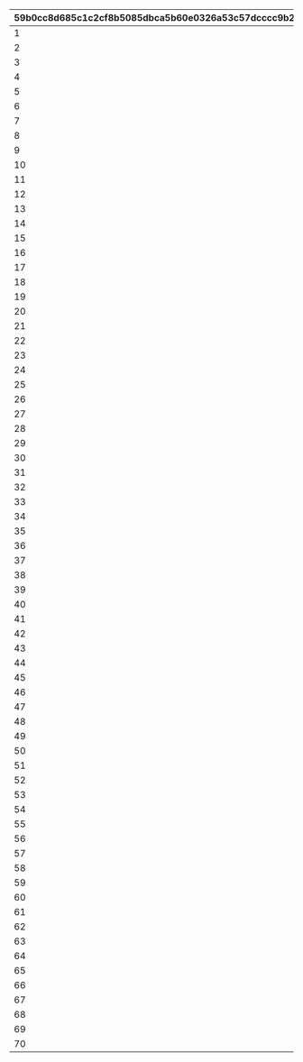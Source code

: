 |59b0cc8d685c1c2cf8b5085dbca5b60e0326a53c57dcccc9b256ac39fcf2ef7a|954bcbf89595577be20f03ab65f47ae4f88557a8689cb5847bf42b6978c7849f|4025fc5b75907273ec2ccae3d07f159f1ff615467a5a87499d213cdff6e0d7d8|9c70fd832ae53abd8541232e974071cb5fae0cbb2cee442da51fe265b1b9e0d2|cac333687250634c82faf762aff6009bd751e226356da47e66f4cfde2749ea98|2f76facbd675d3d49ccef2decbb159226b7a576e889ca90c5cc682675b7eadd6|3def2c47d20d48b1ebb054a72b791b9bc15c8be3662d6c3bbf0b42f00c95b265|19745bfd9cb9e88cfe9eeb5dcad2392e0b9034f9c3e4fcaaf71db629f43549a5|5098e1299f23fca926bcd0ccc17dfc5f8400d189228df5a27898acde3fd5dd9a|3d88184ebb1affc68f6a04601033f1e317b95f5c61a511186696f01f1b9fbabc|
| --- | --- | --- | --- | --- | --- | --- | --- | --- | --- |
|1|0|1|0|10000|90043|30000|12000|10|90001|
|2|0|2|0|10000|90047|30000|24000|20|90002|
|3|0|3|0|10000|90047|30000|24000|20|90002|
|4|0|4|0|10000|90047|30000|24000|20|90002|
|5|0|5|0|10000|90047|30000|24000|20|90002|
|6|0|6|0|10000|90047|30000|24000|20|90002|
|7|0|7|0|10000|90047|30000|24000|20|90002|
|8|0|8|0|10000|90047|30000|24000|20|90002|
|9|0|9|0|10000|90047|30000|24000|20|90002|
|10|0|10|1|10000|90047|30000|24000|20|90002|
|11|90011|11|2|10000|90051|30000|48000|40|90003|
|12|90011|12|3|10000|90051|30000|48000|40|90003|
|13|90011|13|4|10000|90051|30000|48000|40|90003|
|14|90011|14|5|10000|90051|30000|48000|40|90003|
|15|90011|15|6|10000|90051|30000|48000|40|90003|
|16|90011|16|7|10000|90051|30000|48000|40|90003|
|17|90011|17|8|10000|90051|30000|48000|40|90003|
|18|90011|18|9|10000|90051|30000|48000|40|90003|
|19|90011|19|10|10000|90051|30000|48000|40|90003|
|20|90011|20|11|10000|90051|30000|48000|40|90003|
|21|90015|21|12|10000|90055|30000|72000|60|90004|
|22|90015|22|13|10000|90055|30000|72000|60|90004|
|23|90015|23|14|10000|90055|30000|72000|60|90004|
|24|90015|24|15|10000|90055|30000|72000|60|90004|
|25|90015|25|16|10000|90055|30000|72000|60|90004|
|26|90015|26|17|10000|90055|30000|72000|60|90004|
|27|90015|27|18|10000|90055|30000|72000|60|90004|
|28|90015|28|19|10000|90055|30000|72000|60|90004|
|29|90015|29|20|10000|90055|30000|72000|60|90004|
|30|90015|30|21|10000|90055|30000|72000|60|90004|
|31|90015|31|22|10000|90059|30000|96000|80|90005|
|32|90015|32|23|10000|90059|30000|96000|80|90005|
|33|90015|33|24|10000|90059|30000|96000|80|90005|
|34|90015|34|25|10000|90059|30000|96000|80|90005|
|35|90015|35|26|10000|90059|30000|96000|80|90005|
|36|90015|36|27|10000|90059|30000|96000|80|90005|
|37|90015|37|28|10000|90059|30000|96000|80|90005|
|38|90015|38|29|10000|90059|30000|96000|80|90005|
|39|90015|39|30|10000|90059|30000|96000|80|90005|
|40|90015|40|31|10000|90059|30000|96000|80|90005|
|41|90017|41|33|10000|90063|30000|144000|120|90005|
|42|90017|42|35|10000|90063|30000|144000|120|90005|
|43|90017|43|37|10000|90063|30000|144000|120|90005|
|44|90017|44|39|10000|90063|30000|144000|120|90005|
|45|90017|45|41|10000|90063|30000|144000|120|90005|
|46|90017|46|43|10000|90063|30000|144000|120|90005|
|47|90017|47|45|10000|90063|30000|144000|120|90005|
|48|90017|48|47|10000|90063|30000|144000|120|90005|
|49|90017|49|49|10000|90063|30000|144000|120|90005|
|50|90017|50|51|10000|90063|30000|144000|120|90005|
|51|90019|51|53|10000|90067|30000|180000|150|90006|
|52|90019|52|55|10000|90067|30000|180000|150|90006|
|53|90019|53|57|10000|90067|30000|180000|150|90006|
|54|90019|54|59|10000|90067|30000|180000|150|90006|
|55|90019|55|61|10000|90067|30000|180000|150|90006|
|56|90019|56|63|10000|90067|30000|180000|150|90006|
|57|90019|57|65|10000|90067|30000|180000|150|90006|
|58|90019|58|67|10000|90067|30000|180000|150|90006|
|59|90019|59|69|10000|90067|30000|180000|150|90006|
|60|90019|60|71|10000|90067|30000|180000|150|90006|
|61|90021|61|74|10000|90071|30000|216000|180|90007|
|62|90021|62|77|10000|90071|30000|216000|180|90007|
|63|90021|63|80|10000|90071|30000|216000|180|90007|
|64|90021|64|83|10000|90071|30000|216000|180|90007|
|65|90021|65|86|10000|90071|30000|216000|180|90007|
|66|90021|66|89|10000|90071|30000|216000|180|90007|
|67|90021|67|92|10000|90071|30000|216000|180|90007|
|68|90021|68|95|10000|90071|30000|216000|180|90007|
|69|90021|69|98|10000|90071|30000|216000|180|90007|
|70|90021|70|101|10000|90071|30000|216000|180|90007|
